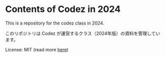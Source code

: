 # Contents of Codez in 2024
This is a repository for the codez class in 2024.

このリポジトリは Codez が運営するクラス（2024年版）の資料を管理しています。

License: MIT (read more [here](https://opensource.org/licenses/MIT))
